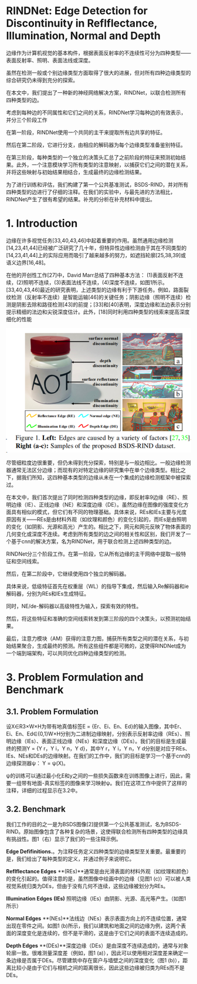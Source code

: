 # **RINDNet: Edge Detection for Discontinuity in** **Reflflectance, Illumination, Normal and Depth**

边缘作为计算机视觉的基本构件，根据表面反射率的不连续性可分为四种类型——表面反射率、照明、表面法线或深度。

虽然在检测一般或个别边缘类型方面取得了很大的进展，但对所有四种边缘类型的综合研究仍未得到充分的探索。

在本文中，我们提出了一种新的神经网络解决方案，RINDNet，以联合检测所有四种类型的边。

考虑到每种边的不同属性和它们之间的关系，RINDNet学习每种边的有效表示，并分三个阶段工作

在第一阶段，RINDNet使用一个共同的主干来提取所有边共享的特征。

然后在第二阶段，它进行分支，由相应的解码器为每个边缘类型准备鉴别特征。

在第三阶段，每种类型的一个独立的决策头汇总了之前阶段的特征来预测初始结果。此外，一个注意模块学习所有类型的注意映射，以捕获它们之间的潜在关系，并将这些映射与初始结果相结合，生成最终的边缘检测结果。

为了进行训练和评估，我们构建了第一个公共基准测试，BSDS-RIND，并对所有四种类型的边进行了仔细的注释。在我们的实验中，与最先进的方法相比，RINDNet产生了很有希望的结果。补充的分析在补充材料中提出。

# **1. Introduction**

边缘在许多视觉任务[33,40,43,46]中起着重要的作用。虽然通用边缘检测[14,23,41,44]已经被广泛研究了几十年，但特异性边缘检测由于其在不同类型的[14,23,41,44]上的实际应用而吸引了越来越多的努力，如遮挡轮廓[25,38,39]或语义边界[16,48]。

在他的开创性工作[27]中，David Marr总结了四种基本方法： (1)表面反射不连续，(2)照明不连续，(3)表面法线不连续，(4)深度不连续，如图1所示。[33,40,43,46]最近的研究表明，上述类型的边缘有利于下游任务。例如，路面裂纹检测（反射率不连续）是智能运输[46]的关键任务；阴影边缘（照明不连续）检测是阴影去除和路径检测[43]的前提；[33]和[40]表明，深度边缘和法边表示分别提示精细的法边和尖锐深度估计。此外，[18]同时利用四种类型的线索来提高深度细化的性能

![image-20230413105023631](image/image-20230413105023631.png)

尽管细粒度边很重要，但仍未得到充分探索，特别是与一般边相比。一般边缘检测器通常无法区分边缘；而现有的对特定边缘的研究集中在单个边缘类型。相比之下，据我们所知，这四种基本类型的边缘从未在一个集成的边缘检测框架中被探索过。

在本文中，我们首次提出了同时检测四种类型的边缘，即反射率9边缘（RE）、照明边缘（IE）、正线边缘（NE）和深度边缘（DE）。虽然边缘在图像的强度变化方面具有相似的模式，但它们有不同的物理基础。具体来说，REs和IEs主要与光度原因有关——REs是由材料外观（如纹理和颜色）的变化引起的，而IEs是由照明的变化（如阴影、光源和高光）产生的。相比之下，网元和网元反映了物体表面的几何变化或深度不连续。考虑到所有类型的边之间的相关性和区别，我们开发了一个基于cnn的解决方案，名为RINDNet，用于联合检测上述四种类型的边。

RINDNet分三个阶段工作。在第一阶段，它从所有边缘的主干网络中提取一般特征和空间线索。

然后，在第二阶段中，它继续使用四个独立的解码器。

具体来说，低级特征首先在权重层（WL）的指导下集成，然后输入Re解码器和ie解码器，分别为REs和IEs生成特征。

同时，NE/de-解码器以高级特性为输入，探索有效的特性。

然后，将这些特征和准确的空间线索转发到第三阶段的四个决策头，以预测初始结果。

最后，注意力模块（AM）获得的注意力图，捕获所有类型之间的潜在关系，与初始结果聚合，生成最终的预测。所有这些组件都是可微的，这使得RINDNet成为一个端到端架构，可以共同优化四种边缘类型的检测。

# **3. Problem Formulation and Benchmark**

## **3.1. Problem Formulation**  

设X∈R3×W×H为带有地真值标签E = {Er、Ei、En、Ed}的输入图像，其中Er、Ei、En、Ed∈{0,1}W×H分别为二进制边缘映射，分别表示反射率边缘（REs）、照明边缘（IEs）、表面正线边缘（NEs）和深度边缘（DEs）。我们的目标是生成最终的预测Y = {Y r，Y i，Y n，Y d}，其中Y r，Y i，Y n，Y d分别是对应于REs、IEs、NEs和DEs的边缘映射。在我们的工作中，我们的目标是学习一个基于cnn的边缘探测器ψ： Y = ψ(X)。

ψ的训练可以通过最小化E和y之间的一些损失函数来在训练图像上进行，因此，需要一组带有地面-真实标签的图像来学习映射ψ。我们在这项工作中提供了这样的注释，详细的过程显示在3.2中。

## **3.2. Benchmark**

我们工作的目的之一是为BSDS图像[2]提供第一个公共基准测试，名为BSDS-RIND。原始图像包含了各种复杂的场景，这使得联合检测所有四种类型的边缘具有挑战性。图1（右）显示了我们的一些注释示例。

**Edge Defifinitions.**。为注释任务定义四种类型的边缘类型至关重要。最重要的是，我们给出了每种类型的定义，并通过例子来说明它。

 

**Reflflectance Edges** **(REs)**通常是由光滑表面的材料外观（如纹理和颜色）的变化引起的。值得注意的是，虽然图像中绘画中的边缘（见图1 (c)）可以被人类视觉系统归类为DEs，但由于没有几何不连续，这些边缘被划分为REs。

**Illumination Edges** **(IEs)** 照明边缘（IEs）由阴影、光源、高光等产生。（如图1所示）

**Normal Edges** **(NEs)**法线边（NEs）表示表面方向上的不连续位置，通常出现在零件之间。如图1 (b)所示，我们以建筑和地面之间的边缘为例，这两个表面的深度变化是连续的，但不是平滑的，这是由于它们之间的表面不连续造成的。

**Depth Edges** **(DEs)**深度边缘（DEs）是由深度不连续造成的，通常与对象轮廓一致。很难测量深度差（例如，图1 (a)），因此可以使用相对深度差来确定一条边缘是否属于DEs。尽管建筑中存在窗户与墙壁之间的深度变化（图1 (b)），距离比较小是由于它们与相机之间的距离很长，因此这些边缘被归类为REs而不是DEs。